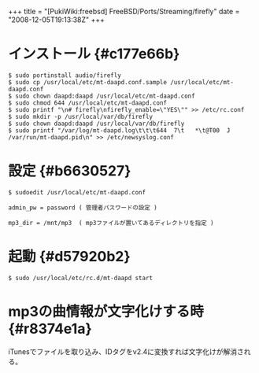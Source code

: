 +++
title = "[PukiWiki:freebsd] FreeBSD/Ports/Streaming/firefly"
date = "2008-12-05T19:13:38Z"
+++


# インストール  {#c177e66b}


```
$ sudo portinstall audio/firefly
$ sudo cp /usr/local/etc/mt-daapd.conf.sample /usr/local/etc/mt-daapd.conf
$ sudo chown daapd:daapd /usr/local/etc/mt-daapd.conf
$ sudo chmod 644 /usr/local/etc/mt-daapd.conf
$ sudo printf "\n# firefly\nfirefly_enable=\"YES\"" >> /etc/rc.conf
$ sudo mkdir -p /usr/local/var/db/firefly
$ sudo chown daapd:daapd /usr/local/var/db/firefly
$ sudo printf "/var/log/mt-daapd.log\t\t\t644  7\t   *\t@T00  J     /var/run/mt-daapd.pid\n" >> /etc/newsyslog.conf
```

# 設定  {#b6630527}


```
$ sudoedit /usr/local/etc/mt-daapd.conf
```


```
admin_pw = password ( 管理者パスワードの設定 )

mp3_dir = /mnt/mp3  ( mp3ファイルが置いてあるディレクトリを指定 )
```

# 起動  {#d57920b2}


```
$ sudo /usr/local/etc/rc.d/mt-daapd start
```

# mp3の曲情報が文字化けする時  {#r8374e1a}
iTunesでファイルを取り込み、IDタグをv2.4に変換すれば文字化けが解消される。
